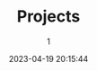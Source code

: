 ---
index: 7224
title: "Projects"
subtitle: ""
author: 1
date: "2023-04-19 20:15:44"
date_gmt: "2023-04-19 18:15:44"
excerpt: ""
content: ""
status: "publish"
comment_status: "closed"
name: "projects"
modified: "2023-04-19 20:15:44"
modified_gmt: "2023-04-19 18:15:44"
content_filtered: ""
parent: 0
guid: "https://www.artkidsfoundation.org/?page_id=7224"
type: "page"
comment_count: 0
categories: []
tags: []
---
